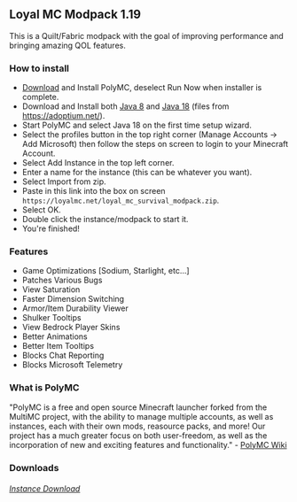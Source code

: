 ## Loyal MC Modpack 1.19
This is a Quilt/Fabric modpack with the goal of improving performance and bringing amazing QOL features.
   
### How to install
* [Download](https://polymc.org/download/) and Install PolyMC, deselect Run Now when installer is complete.
* Download and Install both [Java 8](https://github.com/adoptium/temurin8-binaries/releases/download/jdk8u332-b09/OpenJDK8U-jdk_x64_windows_hotspot_8u332b09.msi) and [Java 18](https://github.com/adoptium/temurin18-binaries/releases/download/jdk-18.0.1%2B10/OpenJDK18U-jdk_x64_windows_hotspot_18.0.1_10.msi) (files from https://adoptium.net/).
* Start PolyMC and select Java 18 on the first time setup wizard.
* Select the profiles button in the top right corner (Manage Accounts -> Add Microsoft) then follow the steps on screen to login to your Minecraft Account.
* Select Add Instance in the top left corner.
* Enter a name for the instance (this can be whatever you want).
* Select Import from zip.
* Paste in this link into the box on screen ```https://loyalmc.net/loyal_mc_survival_modpack.zip```.
* Select OK.
* Double click the instance/modpack to start it.
* You're finished! 

### Features
- Game Optimizations [Sodium, Starlight, etc...]
- Patches Various Bugs
- View Saturation
- Faster Dimension Switching
- Armor/Item Durability Viewer
- Shulker Tooltips
- View Bedrock Player Skins
- Better Animations
- Better Item Tooltips 
- Blocks Chat Reporting
- Blocks Microsoft Telemetry

### What is PolyMC
"PolyMC is a free and open source Minecraft launcher forked from the MultiMC project, with the ability to manage multiple accounts, as well as instances, each with their own mods, reasource packs, and more! Our project has a much greater focus on both user-freedom, as well as the incorporation of new and exciting features and functionality." - [PolyMC Wiki](https://polymc.org/wiki/)



### Downloads
###### [Instance Download](https://loyalmc.net/loyal_mc_survival_modpack.zip)
